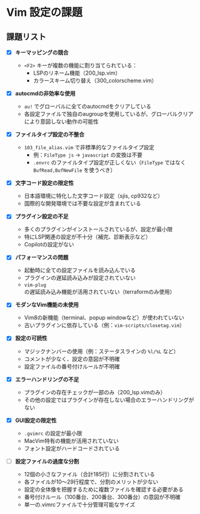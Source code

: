 # Vim 設定の課題

## 課題リスト

- [x] **キーマッピングの競合**
  - `<F2>` キーが複数の機能に割り当てられている：
    - LSPのリネーム機能（200_lsp.vim）
    - カラースキーム切り替え（300_colorscheme.vim）

- [x] **autocmdの非効率な使用**
  - `au!` でグローバルに全てのautocmdをクリアしている
  - 各設定ファイルで独自のaugroupを使用しているが、グローバルクリアにより意図しない動作の可能性

- [x] **ファイルタイプ設定の不整合**
  - `103_file_alias.vim` で非標準的なファイルタイプ設定
    - 例：`FileType js` → `javascript` の変換は不要
    - `.envrc` のファイルタイプ設定が正しくない（`FileType` ではなく `BufRead,BufNewFile` を使うべき）

- [x] **文字コード設定の限定性**
  - 日本語環境に特化した文字コード設定（sjis, cp932など）
  - 国際的な開発環境では不要な設定が含まれている

- [x] **プラグイン設定の不足**
  - 多くのプラグインがインストールされているが、設定が最小限
  - 特にLSP関連の設定が不十分（補完、診断表示など）
  - Copilotの設定がない

- [x] **パフォーマンスの問題**
  - 起動時に全ての設定ファイルを読み込んでいる
  - プラグインの遅延読み込みが設定されていない
  - `vim-plug` の遅延読み込み機能が活用されていない（terraformのみ使用）

- [x] **モダンなVim機能の未使用**
  - Vim8の新機能（terminal、popup windowなど）が使われていない
  - 古いプラグインに依存している（例：`vim-scripts/closetag.vim`）

- [x] **設定の可読性**
  - マジックナンバーの使用（例：ステータスラインの `%l/%L` など）
  - コメントが少なく、設定の意図が不明確
  - 設定ファイルの番号付けルールが不明確

- [x] **エラーハンドリングの不足**
  - プラグインの存在チェックが一部のみ（200_lsp.vimのみ）
  - その他の設定ではプラグインが存在しない場合のエラーハンドリングがない

- [x] **GUI設定の限定性**
  - `.gvimrc` の設定が最小限
  - MacVim特有の機能が活用されていない
  - フォント設定がハードコードされている

- [ ] **設定ファイルの過度な分割**
  - 12個の小さなファイル（合計185行）に分割されている
  - 各ファイルが10〜29行程度で、分割のメリットが少ない
  - 設定の全体像を把握するために複数ファイルを確認する必要がある
  - 番号付けルール（100番台、200番台、300番台）の意図が不明確
  - 単一の.vimrcファイルで十分管理可能なサイズ